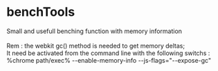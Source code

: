 benchTools
==========

Small and usefull benching function with memory information<br><br>
Rem : the webkit gc() method is needed to get memory deltas; <br>
It need be activated from the command line with the following switchs :<br>
  %chrome path/exec% --enable-memory-info --js-flags="--expose-gc"
